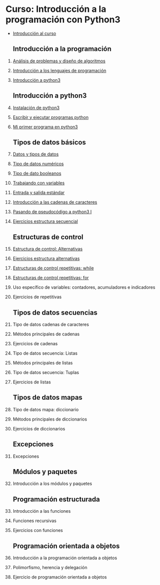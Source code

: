# Curso: Introducción a la programación con Python3

* [Introducción al curso](curso/u0)

    ## Introducción a la programación

1. [Análisis de problemas y diseño de algoritmos](curso/u1)
2. [Introducción a los lenguajes de programación](curso/u2)
3. [Introducción a python3](curso/u3)

    ## Introducción a python3

4. [Instalación de python3](curso/u4)
5. [Escribir y ejecutar programas python](curso/u5)
6. [Mi primer programa en python3](curso/u6)

    ## Tipos de datos básicos

7. [Datos y tipos de datos](curso/u7)
8. [Tipo de datos numéricos](curso/u8)
9. [Tipo de dato booleanos](curso/u9)
10. [Trabajando con variables](curso/u10)
11. [Entrada y salida estándar](curso/u11)
12. [Introducción a las cadenas de caracteres](curso/u12)
13. [Pasando de pseudocódigo a python3 I](curso/u13)
14. [Ejercicios estructura secuencial](curso/u14)

    ## Estructuras de control

15. [Estructura de control: Alternativas](curso/u15)
16. [Ejercicios estructura alternativas](curso/u16)
17. [Estructuras de control repetitivas: while](curso/u17)
18. [Estructuras de control repetitivas: for](curso/u18)
19. Uso específico de variables: contadores, acumuladores e indicadores
20. Ejercicios de repetitivas

    ## Tipos de datos secuencias

18. Tipo de datos cadenas de caracteres
19. Métodos principales de cadenas
20. Ejercicios de cadenas
21. Tipo de datos secuencia: Listas
22. Métodos principales de listas
23. Tipo de datos secuencia: Tuplas
24. Ejercicios de listas

    ## Tipos de datos mapas

25. Tipo de datos mapa: diccionario
26. Métodos principales de diccionarios
27. Ejercicios de diccionarios

    ## Excepciones

28. Excepciones

    ## Módulos y paquetes

29. Introducción a los módulos y paquetes

    ## Programación estructurada

30. Introducción a las funciones
31. Funciones recursivas
32. Ejercicios con funciones

    ## Programación orientada a objetos

33. Introducción a la programación orientada a objetos
34. Polimorfismo, herencia y delegación
35. Ejercicio de programación orientada a objetos